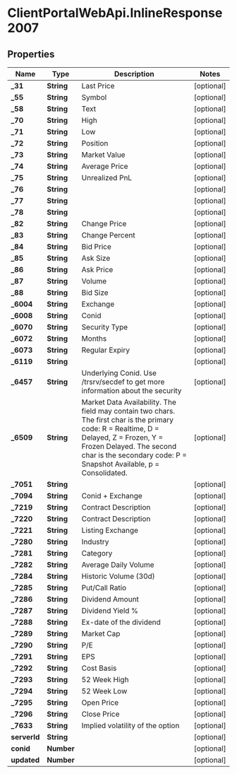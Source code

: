 # ClientPortalWebApi.InlineResponse2007

## Properties
Name | Type | Description | Notes
------------ | ------------- | ------------- | -------------
**_31** | **String** | Last Price | [optional] 
**_55** | **String** | Symbol | [optional] 
**_58** | **String** | Text | [optional] 
**_70** | **String** | High | [optional] 
**_71** | **String** | Low | [optional] 
**_72** | **String** | Position | [optional] 
**_73** | **String** | Market Value | [optional] 
**_74** | **String** | Average Price | [optional] 
**_75** | **String** | Unrealized PnL | [optional] 
**_76** | **String** |  | [optional] 
**_77** | **String** |  | [optional] 
**_78** | **String** |  | [optional] 
**_82** | **String** | Change Price | [optional] 
**_83** | **String** | Change Percent | [optional] 
**_84** | **String** | Bid Price | [optional] 
**_85** | **String** | Ask Size | [optional] 
**_86** | **String** | Ask Price | [optional] 
**_87** | **String** | Volume | [optional] 
**_88** | **String** | Bid Size | [optional] 
**_6004** | **String** | Exchange | [optional] 
**_6008** | **String** | Conid | [optional] 
**_6070** | **String** | Security Type | [optional] 
**_6072** | **String** | Months | [optional] 
**_6073** | **String** | Regular Expiry | [optional] 
**_6119** | **String** |  | [optional] 
**_6457** | **String** | Underlying Conid. Use /trsrv/secdef to get more information about the security | [optional] 
**_6509** | **String** | Market Data Availability. The field may contain two chars. The first char is the primary code: R = Realtime, D = Delayed, Z = Frozen, Y = Frozen Delayed. The second char is the secondary code: P = Snapshot Available, p = Consolidated.  | [optional] 
**_7051** | **String** |  | [optional] 
**_7094** | **String** | Conid + Exchange | [optional] 
**_7219** | **String** | Contract Description | [optional] 
**_7220** | **String** | Contract Description | [optional] 
**_7221** | **String** | Listing Exchange | [optional] 
**_7280** | **String** | Industry | [optional] 
**_7281** | **String** | Category | [optional] 
**_7282** | **String** | Average Daily Volume | [optional] 
**_7284** | **String** | Historic Volume (30d) | [optional] 
**_7285** | **String** | Put/Call Ratio | [optional] 
**_7286** | **String** | Dividend Amount | [optional] 
**_7287** | **String** | Dividend Yield % | [optional] 
**_7288** | **String** | Ex-date of the dividend | [optional] 
**_7289** | **String** | Market Cap | [optional] 
**_7290** | **String** | P/E | [optional] 
**_7291** | **String** | EPS | [optional] 
**_7292** | **String** | Cost Basis | [optional] 
**_7293** | **String** | 52 Week High | [optional] 
**_7294** | **String** | 52 Week Low | [optional] 
**_7295** | **String** | Open Price | [optional] 
**_7296** | **String** | Close Price | [optional] 
**_7633** | **String** | Implied volatility of the option | [optional] 
**serverId** | **String** |  | [optional] 
**conid** | **Number** |  | [optional] 
**updated** | **Number** |  | [optional] 



